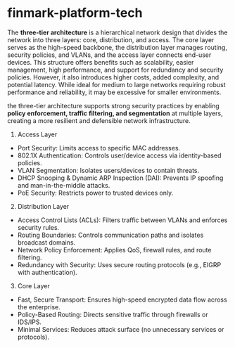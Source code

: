 # finmark-platform-tech

The **three-tier architecture** is a hierarchical network design that divides the network into three layers: core, distribution, and access. The core layer serves as the high-speed backbone, the distribution layer manages routing, security policies, and VLANs, and the access layer connects end-user devices. This structure offers benefits such as scalability, easier management, high performance, and support for redundancy and security policies. However, it also introduces higher costs, added complexity, and potential latency. While ideal for medium to large networks requiring robust performance and reliability, it may be excessive for smaller environments.

the three-tier architecture supports strong security practices by enabling **policy enforcement, traffic filtering, and segmentation** at multiple layers, creating a more resilient and defensible network infrastructure.

1. Access Layer
- Port Security: Limits access to specific MAC addresses.
- 802.1X Authentication: Controls user/device access via identity-based policies.
- VLAN Segmentation: Isolates users/devices to contain threats.
- DHCP Snooping & Dynamic ARP Inspection (DAI): Prevents IP spoofing and man-in-the-middle attacks.
- PoE Security: Restricts power to trusted devices only.

2. Distribution Layer
- Access Control Lists (ACLs): Filters traffic between VLANs and enforces security rules.
- Routing Boundaries: Controls communication paths and isolates broadcast domains.
- Network Policy Enforcement: Applies QoS, firewall rules, and route filtering.
- Redundancy with Security: Uses secure routing protocols (e.g., EIGRP with authentication).

3. Core Layer
- Fast, Secure Transport: Ensures high-speed encrypted data flow across the enterprise.
- Policy-Based Routing: Directs sensitive traffic through firewalls or IDS/IPS.
- Minimal Services: Reduces attack surface (no unnecessary services or protocols).